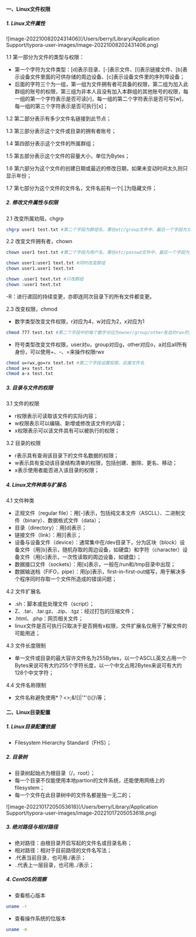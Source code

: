 #### 一、Linux文件权限

##### 1. Linux文件属性

![image-20221008202431406](/Users/berry/Library/Application Support/typora-user-images/image-20221008202431406.png)

1.1 第一部分为文件的类型与权限：

- 第一个字符为文件类型：[d]表示目录、[-]表示文件、[l]表示链接文件、[b]表示设备文件里面的可供存储的周边设备、[c]表示设备文件里的序列埠设备；
- 后面的字符三个为一组，第一组为文件拥有者可具备的权限，第二组为加入此群组的账号的权限，第三组为非本人且没有加入本群组的其他账号的权限，每一组的第一个字符表示是否可读[r]，每一组的第二个字符表示是否可写[w]，每一组的第三个字符表示是否可执行[x]；

1.2 第二部分表示有多少文件名链接到此节点；

1.3 第三部分表示这个文件或目录的拥有者账号；

1.4 第四部分表示这个文件的所属群组；

1.5 第五部分表示这个文件的容量大小，单位为Bytes；

1.6 第六部分为这个文件的创建日期或最近的修改日期，如果未变动时间太久则只显示年份；

1.7 第七部分为这个文件的文件名，文件名前有一个[.]为隐藏文件；

##### 2. 修改文件属性与权限

2.1 改变所属劝阻，chgrp

```bash
chgrp user1 test.txt #第二个字段为群组名，需在etc/group文件中，最后一个字段为文件名
```

2.2 改变文件拥有者，chown

```bash
chown user1 test.txt #第二个字段为用户名，需在etc/passwd文件中，最后一个字段为文件名
```

```bash
chown user1:user1 text.txt #同时改变群组
chown user1.user1 text.txt
```

```bash
chown .user1 text.txt #只改群组
chown :user1 text.txt
```

-R：进行递回的持续变更，亦即连同次目录下的所有文件都变更。

2.3 改变权限，chmod

- 数字类型改变文件权限，r对应为4，w对应为2，x对应为1

```bash
chmod 777 test.txt #第二个字段中的每个数字对应为owner/group/other各自的rwx的累加，后面接文件名
```

- 符号类型改变文件权限，user对u，group对应g，other对应o，a对应all所有身份，可以使用+、-、=来操作权限rwx

```bash
chmod u=rwx,go=rx text.txt #第二个字段设置权限，后接文件名
chmod a+x test.txt
chmod a-x test.txt
```

##### 3. 目录与文件的权限

3.1 文件的权限

- r权限表示可读取该文件的实际内容；
- w权限表示可以编辑、新增或修改该文件的内容；
- x权限表示可以该文件具有可以被执行的权限；

3.2 目录的权限

- r表示具有查询该目录下的文件名数据的权限；
- w表示具有变动该目录结构清单的权限，包括创建、删除、更名、移动；
- x表示使用者能否进入该目录的权限；

##### 4. Linux文件种类与扩展名

4.1 文件种类

- 正规文件（regular file）：用[-]表示，包括纯文本文件（ASCLL）、二进制文件（binary）、数据格式文件（data）；
- 目录（directory）：用[d]表示；
- 链接文件（link）：用[l]表示；
- 设备与设备文件（device）：通常集中在/dev目录下，分为区块（block）设备文件（用[b]表示，随机存取的周边设备，如硬盘）和字符（character）设备文件（用[c]表示，一次性读取的周边设备，如键盘）；
- 数据接口文件（sockets）：用[s]表示，一般在/run和/tmp目录中出现；
- 数据输送档（FIFO，pipe）：用[p]表示，first-in-first-out缩写，用于解决多个程序同时存取一个文件所造成的错误问题；

4.2 文件扩展名

- .sh：脚本或批处理文件（script）；
- Z、.tar、.tar.gz、.zip、.tgz：经过打包的压缩文件；
- .html、.php：网页相关文件；
- linux文件是否可执行只取决于是否拥有x权限，文件扩展名仅用于了解文件的可能用途；

4.3 文件长度限制

- 单一文件或目录的最大容许文件名为255Bytes，以一个ASCLL英文占用一个Bytes来说可有大约255个字符长度，以一个中文占用2Bytes来说可有大约128个中文字符；

4.4 文件名称限制

- 文件名称避免使用*？<>;&![]|'"'(){}\等；

#### 二、Linux目录配置

##### 1. Linux目录配置依据

- Filesystem Hierarchy Standard（FHS）；

##### 2. 目录树

- 目录树起始点为根目录（/，root）；
- 每一个目录不仅能使用本地partion的文件系统，还能使用网络上的filesystem；
- 每一个文件在此目录树中的文件名都是独一无二的；

![image-20221017205053618](/Users/berry/Library/Application Support/typora-user-images/image-20221017205053618.png)

##### 3. 绝对路径与相对路径

- 绝对路径：由根目录开启写起的文件名或目录名称；
- 相对路径：相对于目前路径的文件名写法；
- .代表当前目录，也可用./表示；
- ..代表上一层目录，也可用../表示；

##### 4. CentOS的观察

- 查看核心版本

```bash
uname -r
```

- 查看操作系统的位版本

```bash
uname -m
```





